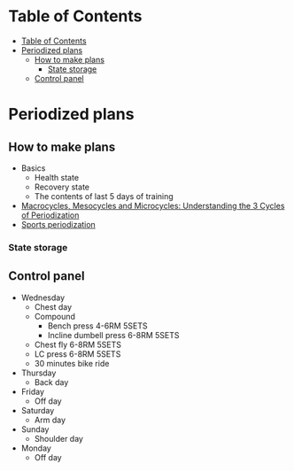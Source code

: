 # Table of Contents
- [Table of Contents](#table-of-contents)
- [Periodized plans](#periodized-plans)
  - [How to make plans](#how-to-make-plans)
    - [State storage](#state-storage)
  - [Control panel](#control-panel)

# Periodized plans
## How to make plans
- Basics
  - Health state
  - Recovery state
  - The contents of last 5 days of training
- [Macrocycles, Mesocycles and Microcycles: Understanding the 3 Cycles of Periodization](https://www.trainingpeaks.com/blog/macrocycles-mesocycles-and-microcycles-understanding-the-3-cycles-of-periodization/#:~:text=A%20mesocycle%20refers%20to%20a,usually%20a%20week%20of%20training.)
- [Sports periodization](https://en.wikipedia.org/wiki/Sports_periodization#:~:text=The%20microcycle%20is%20generally%20up,representing%20a%20year%20or%20two.)
### State storage
## Control panel
- Wednesday
  - Chest day
  - Compound
    - Bench press 4-6RM 5SETS
    - Incline dumbell press 6-8RM 5SETS
  - Chest fly 6-8RM 5SETS
  - LC press 6-8RM 5SETS
  - 30 minutes bike ride
- Thursday
  - Back day
- Friday
  - Off day
- Saturday
  - Arm day
- Sunday
  - Shoulder day
- Monday
  - Off day